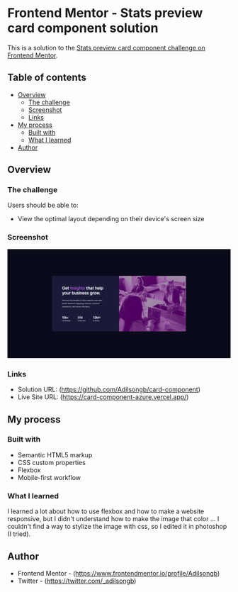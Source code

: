 # Frontend Mentor - Stats preview card component solution

This is a solution to the [Stats preview card component challenge on Frontend Mentor](https://www.frontendmentor.io/challenges/stats-preview-card-component-8JqbgoU62).

## Table of contents

- [Overview](#overview)
  - [The challenge](#the-challenge)
  - [Screenshot](#screenshot)
  - [Links](#links)
- [My process](#my-process)
  - [Built with](#built-with)
  - [What I learned](#what-i-learned)
- [Author](#author)

## Overview

### The challenge

Users should be able to:

- View the optimal layout depending on their device's screen size

### Screenshot

![](images/screenshot.png)

### Links

- Solution URL: (https://github.com/Adilsongb/card-component)
- Live Site URL: (https://card-component-azure.vercel.app/)

## My process

### Built with

- Semantic HTML5 markup
- CSS custom properties
- Flexbox
- Mobile-first workflow

### What I learned

I learned a lot about how to use flexbox and how to make a website responsive, but I didn't understand how to make the image that color ... I couldn't find a way to stylize the image with css, so I edited it in photoshop (I tried).

## Author

- Frontend Mentor - (https://www.frontendmentor.io/profile/Adilsongb)
- Twitter - (https://twitter.com/_adilsongb)
